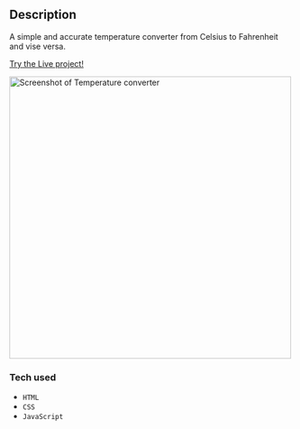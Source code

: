 ## Description
A simple and accurate temperature converter from Celsius to Fahrenheit and vise versa.

[Try the Live project!](https://l-meryem.github.io/temperature-converter)


<a href="https://l-meryem.github.io/temperature-converter" target="_blank" ><img width="500" alt="Screenshot of Temperature converter" src="https://github.com/user-attachments/assets/fe6eff76-65bb-43ad-8413-0a930710eec7" /></a>

### Tech used 
 - `HTML`
 - `CSS`
 - `JavaScript`
